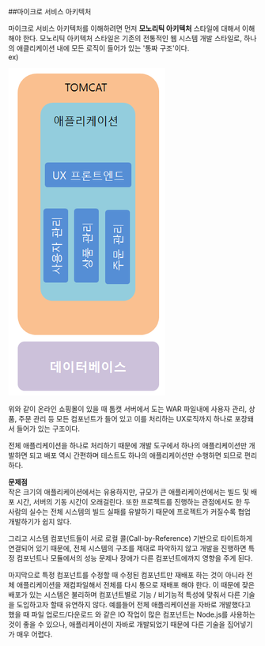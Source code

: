 ##마이크로 서비스 아키텍처

마이크로 서비스 아키텍처를 이해하려면 먼저 **모노리틱 아키텍처** 스타일에 대해서 이해해야 한다. 모노리틱 아키텍처 스타일은 기존의 전통적인 웹 시스템 개발 스타일로, 하나의 애클리케이션 내에 모든 로직이 들어가 있는 '통짜 구조'이다. <br> ex)

![](msa1.PNG)

위와 같이 온라인 쇼핑몰이 있을 때 톰캣 서버에서 도는 WAR 파일내에 사용자 관리, 상품, 주문 관리 등 모든 컴포넌트가 들어 있고 이를 처리하는 UX로직까지 하나로 포장돼서 들어가 있는 구조이다. 

전체 애플리케이션을 하나로 처리하기 때문에 개발 도구에서 하나의 애플리케이션만 개발하면 되고 배포 역시 간편하며 테스트도 하나의 애플리케이션만 수행하면 되므로 편리하다. 

**문제점**<br>
작은 크기의 애플리케이션에서는 유용하지만, 규모가 큰 애플리케이션에서는 빌드 및 배포 시간, 서버의 기동 시간이 오래걸린다. 또한 프로젝트를 진행하는 관점에서도 한 두 사람의 실수는 전체 시스템의 빌드 실패를 유발하기 때문에 프로젝트가 커질수록 협업 개발하기가 쉽지 않다. 

그리고 시스템 컴포넌트들이 서로 로컬 콜(Call-by-Reference) 기반으로 타이트하게 연결되어 있기 때문에, 전체 시스템의 구조를 제대로 파악하지 않고 개발을 진행하면 특정 컴포넌트나 모듈에서의 성능 문제나 장애가 다른 컴포넌트에까지 영향을 주게 된다.

마지막으로 특정 컴포넌트를 수정할 때 수정된 컴포넌트만 재배포 하는 것이 아니라 전체 애플리케이션을 재컴파일해서 전체를 다시 통으로 재배포 해야 한다. 이 때문에 잦은 배포가 있는 시스템은 불리하며 컴포넌트별로 기능 / 비기능적 특성에 맞춰서 다른 기술을 도입하고자 할때 유연하지 않다. 예를들어 전체 애플리케이션을 자바로 개발했다고 했을 때 파일 업로드/다운로드 와 같은 IO 작업이 많은 컴포넌트는 Node.js를 사용하는 것이 좋을 수 있으나, 애플리케이션이 자바로 개발되었기 때문에 다른 기술을 집어넣기가 매우 어렵다. 

